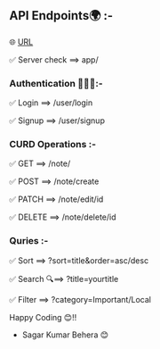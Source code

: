 ## API Endpoints🌍 :-

🌐 <a href='https://notepad-backend-production.up.railway.app/'>URL</a>

✅ Server check ==> app/

### Authentication 👨🏼‍💻:-

✅ Login ==> /user/login

✅ Signup ==> /user/signup

### CURD Operations :-

✅ GET ==> /note/

✅ POST ==> /note/create

✅ PATCH ==> /note/edit/id

✅ DELETE ==> /note/delete/id

### Quries :-

✅ Sort ==> ?sort=title&order=asc/desc

✅ Search 🔍==> ?title=yourtitle

✅ Filter ==> ?category=Important/Local

Happy Coding 😊!!

- Sagar Kumar Behera 😊
